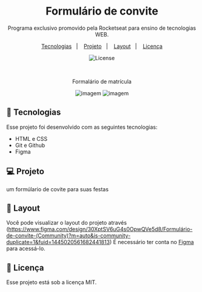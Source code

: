 <h1 align="center"> Formulário de convite </h1>

<p align="center">
Programa exclusivo promovido pela Rocketseat para ensino de tecnologias WEB.
</p>

<p align="center">
  <a href="#-tecnologias">Tecnologias</a>&nbsp;&nbsp;&nbsp;|&nbsp;&nbsp;&nbsp;
  <a href="#-projeto">Projeto</a>&nbsp;&nbsp;&nbsp;|&nbsp;&nbsp;&nbsp;
  <a href="#-layout">Layout</a>&nbsp;&nbsp;&nbsp;|&nbsp;&nbsp;&nbsp;
  <a href="#memo-licença">Licença</a>
</p>

<p align="center">
  <img alt="License" src="https://img.shields.io/static/v1?label=license&message=MIT&color=49AA26&labelColor=000000">
  
</p>


<br>

<p align="center">
 Formalário de matrícula
</p>

<p align="center">
<img  alt="imagem" src="https://github.com/user-attachments/assets/0049b691-ea72-4862-b26f-a03247704d6f">
<img  alt="imagem" src="https://github.com/user-attachments/assets/a22f2c25-a075-4185-a8d2-36dd065a1fe3">
</p>

## 🚀 Tecnologias

Esse projeto foi desenvolvido com as seguintes tecnologias:

- HTML e CSS
- Git e Github
- Figma

## 💻 Projeto

um formúlario de covite para suas festas

## 🔖 Layout

Você pode visualizar o layout do projeto através (https://www.figma.com/design/30XptSV6uG4s0OpwQVe5d8/Formulário-de-convite-(Community)?m=auto&is-community-duplicate=1&fuid=1445020561682441813) É necessário ter conta no [Figma](https://figma.com) para acessá-lo.

## :memo: Licença

Esse projeto está sob a licença MIT.
